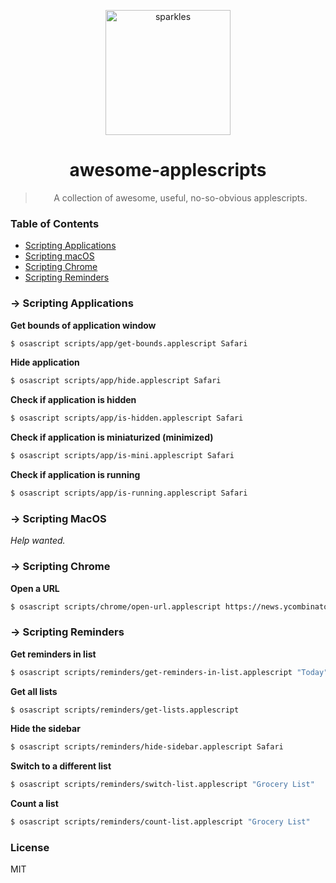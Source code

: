 <p align="center">
  <img alt="sparkles" src="https://user-images.githubusercontent.com/659829/33517575-84f0203c-d73b-11e7-9459-fe8f53f6f3da.png" width=200>
</p>
<h1 align="center">awesome-applescripts</h1>
<blockquote align="center">
  A collection of awesome, useful, no-so-obvious applescripts.
</blockquote>

### Table of Contents
- [Scripting Applications](#-scripting-applications)
- [Scripting macOS](#-scripting-macos)
- [Scripting Chrome](#-scripting-chrome)
- [Scripting Reminders](#-scripting-reminders)

### → Scripting Applications

**Get bounds of application window**

```sh
$ osascript scripts/app/get-bounds.applescript Safari
```

**Hide application**

```sh
$ osascript scripts/app/hide.applescript Safari
```

**Check if application is hidden**

```sh
$ osascript scripts/app/is-hidden.applescript Safari
```


**Check if application is miniaturized (minimized)**

```sh
$ osascript scripts/app/is-mini.applescript Safari
```


**Check if application is running**

```sh
$ osascript scripts/app/is-running.applescript Safari
```

### → Scripting MacOS

_Help wanted._


### → Scripting Chrome

**Open a URL**

```sh
$ osascript scripts/chrome/open-url.applescript https://news.ycombinator.com/
```


### → Scripting Reminders

**Get reminders in list**

```sh
$ osascript scripts/reminders/get-reminders-in-list.applescript "Today"
```

**Get all lists**

```sh
$ osascript scripts/reminders/get-lists.applescript
```

**Hide the sidebar**

```sh
$ osascript scripts/reminders/hide-sidebar.applescript Safari
```

**Switch to a different list**

```sh
$ osascript scripts/reminders/switch-list.applescript "Grocery List"
```

**Count a list**

```sh
$ osascript scripts/reminders/count-list.applescript "Grocery List"
```


### License

MIT
